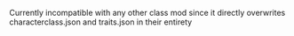 Currently incompatible with any other class mod since it directly overwrites characterclass.json and traits.json in their entirety
